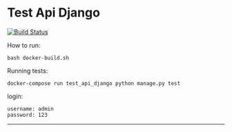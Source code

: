 # Test Api Django

[![Build Status](http://ec2-34-210-79-92.us-west-2.compute.amazonaws.com:8080/buildStatus/icon?job=test-api-django)](http://ec2-34-210-79-92.us-west-2.compute.amazonaws.com:8080/job/test-api-django/)

How to run:

```
bash docker-build.sh
```

Running tests:
```
docker-compose run test_api_django python manage.py test
```

login:

	username: admin
	password: 123

---
